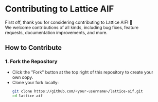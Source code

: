 # Contributing to Lattice AIF

First off, thank you for considering contributing to Lattice AIF! 🎉  
We welcome contributions of all kinds, including bug fixes, feature requests, documentation improvements, and more.

## How to Contribute

### 1. Fork the Repository
- Click the "Fork" button at the top right of this repository to create your own copy.
- Clone your fork locally:
  ```bash
  git clone https://github.com/<your-username>/lattice-aif.git
  cd lattice-aif
  ```
